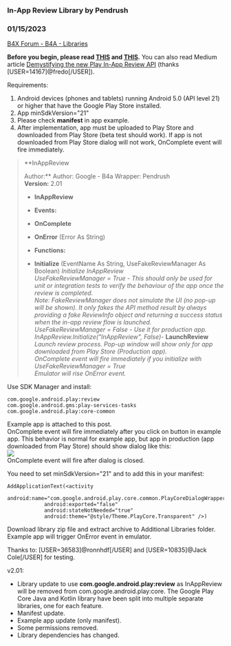 ### In-App Review Library by Pendrush
### 01/15/2023
[B4X Forum - B4A - Libraries](https://www.b4x.com/android/forum/threads/120968/)

**Before you begin, please read [THIS](https://android-developers.googleblog.com/2020/08/in-app-review-api.html) and [THIS](https://developer.android.com/guide/playcore/in-app-review).** You can also read Medium article [Demystifying the new Play In-App Review API](https://medium.com/googleplaydev/demystifying-the-new-play-in-app-review-api-1a78e351db7a) (thanks [USER=14167]@fredo[/USER]).  
  
Requirements:  

1. Android devices (phones and tablets) running Android 5.0 (API level 21) or higher that have the Google Play Store installed.
2. App minSdkVersion="21"
3. Please check **manifest** in app example.
4. After implementation, app must be uploaded to Play Store and downloaded from Play Store (beta test should work). If app is not downloaded from Play Store dialog will not work, OnComplete event will fire immediately.

  
> **InAppReview  
>   
> Author:** Author: Google - B4a Wrapper: Pendrush  
> **Version:** 2.01  
>
> - **InAppReview**
>
> - **Events:**
>
> - **OnComplete**
> - **OnError** (Error As String)
>
> - **Functions:**
>
> - **Initialize** (EventName As String, UseFakeReviewManager As Boolean)
> *Initialize InAppReview  
>  UseFakeReviewManager = True - This should only be used for unit or integration tests to verify the behaviour of the app once the review is completed.  
>  Note: FakeReviewManager does not simulate the UI (no pop-up will be shown). It only fakes the API method result by always providing a fake ReviewInfo object and returning a success status when the in-app review flow is launched.  
>  UseFakeReviewManager = False - Use it for production app.   
>  InAppReview.Initialize("InAppReview", False)*- **LaunchReview**
> *Launch review process. Pop-up window will show only for app downloaded from Play Store (Production app).  
>  OnComplete event will fire immediately if you initialize with UseFakeReviewManager = True  
>  Emulator will rise OnError event.*

  
  
Use SDK Manager and install:  

```B4X
com.google.android.play:review  
com.google.android.gms:play-services-tasks  
com.google.android.play:core-common
```

  
  
  
Example app is attached to this post.  
OnComplete event will fire immediately after you click on button in example app. This behavior is normal for example app, but app in production (app downloaded from Play Store) should show dialog like this:  
![](https://www.b4x.com/android/forum/attachments/98170)  
OnComplete event will fire after dialog is closed.  
  
You need to set minSdkVersion="21" and to add this in your manifest:  

```B4X
AddApplicationText(<activity  
            android:name="com.google.android.play.core.common.PlayCoreDialogWrapperActivity"  
            android:exported="false"  
            android:stateNotNeeded="true"  
            android:theme="@style/Theme.PlayCore.Transparent" />)
```

  
  
Download library zip file and extract archive to Additional Libraries folder.  
Example app will trigger OnError event in emulator.  
  
Thanks to: [USER=36583]@ronnhdf[/USER] and [USER=10835]@Jack Cole[/USER] for testing.  
  
  
v2.01:  

- Library update to use **com.google.android.play:review** as InAppReview will be removed from com.google.android.play:core. The Google Play Core Java and Kotlin library have been split into multiple separate libraries, one for each feature.
- Manifest update.
- Example app update (only manifest).
- Some permissions removed.
- Library dependencies has changed.